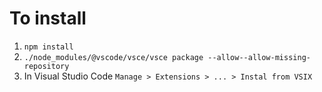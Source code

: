# To install

1. `npm install`
2. `./node_modules/@vscode/vsce/vsce package --allow--allow-missing-repository`
3. In Visual Studio Code `Manage > Extensions > ... > Instal from VSIX`

